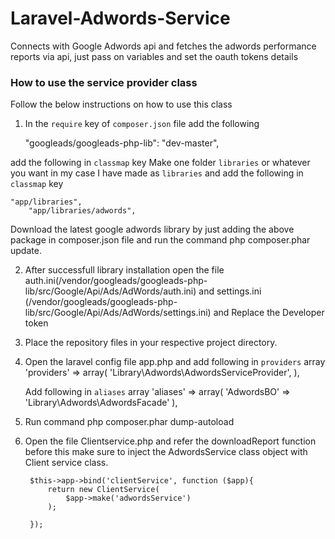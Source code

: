 # Laravel-Adwords-Service

Connects with Google Adwords api and fetches the adwords performance reports via api, just pass on variables and set the oauth tokens details

### How to use the service provider class
Follow the below instructions on how to use this class
1) In the `require` key of `composer.json` file add the following
	
	"googleads/googleads-php-lib": "dev-master",
	
	
add the following in `classmap` key
Make one folder `libraries` or whatever you want in my case I have made as `libraries` and add the following in `classmap` key
	
	"app/libraries",
        "app/libraries/adwords",
       

Download the latest google adwords library by just adding the above package in composer.json file and run the command php composer.phar update.

2) After successfull  library installation open the file auth.ini(/vendor/googleads/googleads-php-lib/src/Google/Api/Ads/AdWords/auth.ini) and settings.ini (/vendor/googleads/googleads-php-lib/src/Google/Api/Ads/AdWords/settings.ini) and Replace the Developer token

3) Place the repository files in your respective project directory.

4) Open the laravel config file app.php and add following in `providers` array
	'providers' =>	array(
		'Library\Adwords\AdwordsServiceProvider',
		),
		
		
		
	Add following in `aliases` array
	'aliases' => array(
                'AdwordsBO'         => 'Library\Adwords\AdwordsFacade'
		),
		
		

5) Run command php composer.phar dump-autoload

6) Open the file Clientservice.php and refer the downloadReport function before this make sure to inject the AdwordsService class object with Client service class.

        $this->app->bind('clientService', function ($app){
            return new ClientService(
                $app->make('adwordsService')    
            );
            
        });
   
